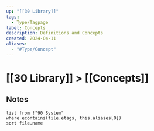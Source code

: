 ```yaml
---
up: "[[30 Library]]"
tags:
  - Type/Tagpage
label: Concepts
description: Definitions and Concepts
created: 2024-04-11
aliases:
  - "#Type/Concept"
---
```

# [[30 Library]] > [[Concepts]]
## Notes
```dataview
list from !"90 System"
where econtains(file.etags, this.aliases[0])
sort file.name
```
